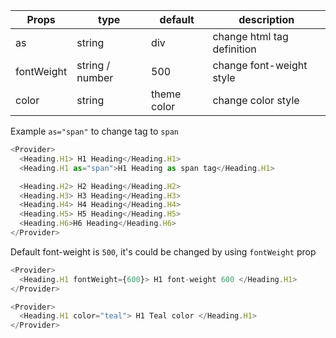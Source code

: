 | Props      | type            | default     | description                |
| ---------- | --------------- | ----------- | -------------------------- |
| as         | string          | div         | change html tag definition |
| fontWeight | string / number | 500         | change font-weight style   |
| color      | string          | theme color | change color style         |

Example `as="span"` to change tag to `span`

```js
<Provider>
  <Heading.H1> H1 Heading</Heading.H1>
  <Heading.H1 as="span">H1 Heading as span tag</Heading.H1>

  <Heading.H2> H2 Heading</Heading.H2>
  <Heading.H3> H3 Heading</Heading.H3>
  <Heading.H4> H4 Heading</Heading.H4>
  <Heading.H5> H5 Heading</Heading.H5>
  <Heading.H6>H6 Heading</Heading.H6>
</Provider>
```

Default font-weight is `500`, it's could be changed by using `fontWeight` prop

```js
<Provider>
  <Heading.H1 fontWeight={600}> H1 font-weight 600 </Heading.H1>
</Provider>
```

```js
<Provider>
  <Heading.H1 color="teal"> H1 Teal color </Heading.H1>
</Provider>
```
